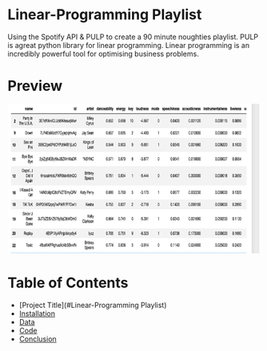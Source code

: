 # Linear-Programming Playlist
Using the Spotify API &amp; PULP to create a 90 minute noughties playlist. PULP is agreat python library for linear programming. Linear programming is an incredibly powerful tool for optimising business problems.

# Preview

<img src="https://github.com/ChristopherBacon/Linear-Programming/blob/main/Spotify%20Linear%20Playlist.png" width="600" height="300">

# Table of Contents

- [Project Title](#Linear-Programming Playlist)
- [Installation](#Installation)
- [Data](#Data)
- [Code](#Code)
- [Conclusion](#Conclusion)
